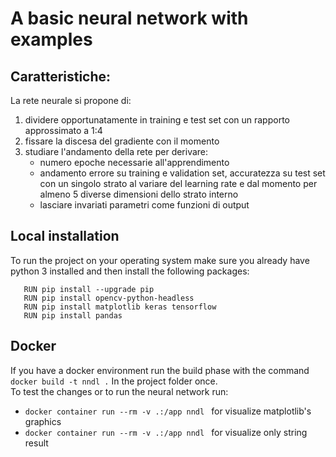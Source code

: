 # A basic neural network with examples
## Caratteristiche:
La rete neurale si propone di:
   1. dividere opportunatamente in training e test set con un rapporto approssimato a 1:4
   2. fissare la discesa del gradiente con il momento
   3. studiare l'andamento della rete per derivare:
      - numero epoche necessarie all'apprendimento
      - andamento errore su training e validation set, accuratezza su test set con un singolo strato al variare del learning rate
         e dal momento per almeno 5 diverse dimensioni dello strato interno
      - lasciare invariati parametri come funzioni di output

## Local installation
To run the project on your operating system make sure you already have python 3 installed and then install the following packages:
```
   RUN pip install --upgrade pip
   RUN pip install opencv-python-headless
   RUN pip install matplotlib keras tensorflow
   RUN pip install pandas
```
## Docker
If you have a docker environment run the build phase with the command ```docker build -t nndl .``` In the project folder once.<br>
To test the changes or to run the neural network run:
-  ```docker container run --rm -v .:/app nndl ``` for visualize matplotlib's graphics
-   ```docker container run --rm -v .:/app nndl ``` for visualize only string result
